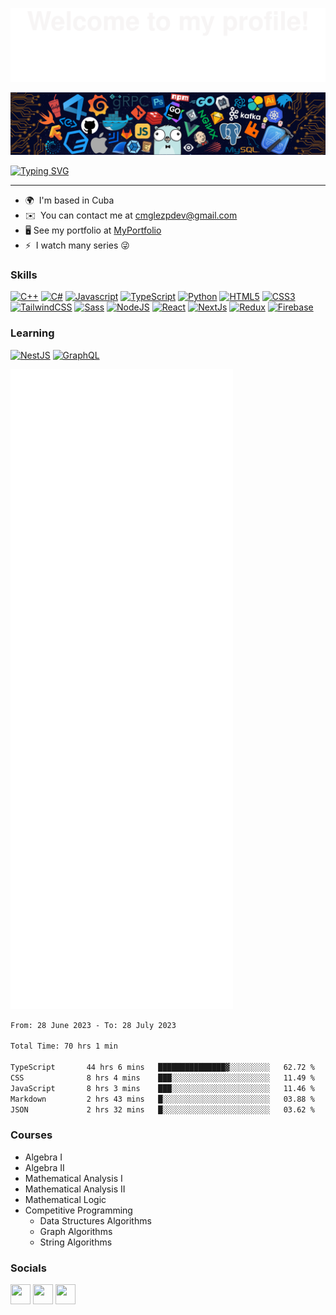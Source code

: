 ![welcome](assets/welcome.svg)

![hedaer](assets/header.png)


[![Typing SVG](https://readme-typing-svg.demolab.com/?lines=Hi+👋+My+name+is+Carlos+Manuel;Computer+Science+Student&size=35&height=70&width=800&font=Roboto)](https://git.io/typing-svg)

<hr />

* 🌍  I'm based in Cuba
* ✉️  You can contact me at [cmglezpdev@gmail.com](mailto:cmglezpdev@gmail.com)
* 🖥️  See my portfolio at [MyPortfolio](http://cmglezpdev.vercel.app)
* ⚡  I watch many series 😜

### Skills

<p align="left">
<a href="https://docs.microsoft.com/en-us/cpp/?view=msvc-170" target="_blank" rel="noreferrer"><img src="https://raw.githubusercontent.com/danielcranney/readme-generator/main/public/icons/skills/cplusplus-colored.svg" width="36" height="36" alt="C++" /></a>
<a href="https://docs.microsoft.com/en-us/dotnet/csharp/" target="_blank" rel="noreferrer"><img src="https://raw.githubusercontent.com/danielcranney/readme-generator/main/public/icons/skills/csharp-colored.svg" width="36" height="36" alt="C#" /></a>
<a href="https://developer.mozilla.org/en-US/docs/Web/JavaScript" target="_blank" rel="noreferrer"><img src="https://raw.githubusercontent.com/danielcranney/readme-generator/main/public/icons/skills/javascript-colored.svg" width="36" height="36" alt="Javascript" /></a>
<a href="https://www.typescriptlang.org/" target="_blank" rel="noreferrer"><img src="https://raw.githubusercontent.com/danielcranney/readme-generator/main/public/icons/skills/typescript-colored.svg" width="36" height="36" alt="TypeScript" /></a>
<a href="https://www.python.org/" target="_blank" rel="noreferrer"><img src="https://raw.githubusercontent.com/danielcranney/readme-generator/main/public/icons/skills/python-colored.svg" width="36" height="36" alt="Python" /></a>
<a href="https://developer.mozilla.org/en-US/docs/Glossary/HTML5" target="_blank" rel="noreferrer"><img src="https://raw.githubusercontent.com/danielcranney/readme-generator/main/public/icons/skills/html5-colored.svg" width="36" height="36" alt="HTML5" /></a>
<a href="https://www.w3.org/TR/CSS/#css" target="_blank" rel="noreferrer"><img src="https://raw.githubusercontent.com/danielcranney/readme-generator/main/public/icons/skills/css3-colored.svg" width="36" height="36" alt="CSS3" /></a>
<a href="https://tailwindcss.com/" target="_blank" rel="noreferrer"><img src="https://raw.githubusercontent.com/danielcranney/readme-generator/main/public/icons/skills/tailwindcss-colored.svg" width="36" height="36" alt="TailwindCSS" /></a>
<a href="https://sass-lang.com/" target="_blank" rel="noreferrer"><img src="https://raw.githubusercontent.com/danielcranney/readme-generator/main/public/icons/skills/sass-colored.svg" width="36" height="36" alt="Sass" /></a>
<a href="https://nodejs.org/en/" target="_blank" rel="noreferrer"><img src="https://raw.githubusercontent.com/danielcranney/readme-generator/main/public/icons/skills/nodejs-colored.svg" width="36" height="36" alt="NodeJS" /></a>
<a href="https://es.reactjs.org/" target="_blank" rel="noreferrer"><img src="https://raw.githubusercontent.com/danielcranney/readme-generator/main/public/icons/skills/react-colored.svg" width="36" height="36" alt="React" /></a>
<a href="https://nextjs.org/docs" target="_blank" rel="noreferrer"><img src="https://raw.githubusercontent.com/danielcranney/readme-generator/main/public/icons/skills/nextjs-colored.svg" width="36" height="36" alt="NextJs" /></a>
 <a href="https://es.redux.js.org/" target="_blank" rel="noreferrer"><img src="https://raw.githubusercontent.com/danielcranney/readme-generator/main/public/icons/skills/redux-colored.svg" width="36" height="36" alt="Redux" /></a>
<a href="https://firebase.google.com/" target="_blank" rel="noreferrer"><img src="https://raw.githubusercontent.com/danielcranney/readme-generator/main/public/icons/skills/firebase-colored.svg" width="36" height="36" alt="Firebase" /></a>
</p>

 ### Learning

<p align="left">
<a href="https://docs.nestjs.com/" target="_blank" rel="noreferrer"><img src="https://raw.githubusercontent.com/danielcranney/readme-generator/main/public/icons/skills/nestjs-colored.svg" width="36" height="36" alt="NestJS" /></a>
<a href="https://graphql.org/" target="_blank" rel="noreferrer"><img src="https://raw.githubusercontent.com/danielcranney/readme-generator/main/public/icons/skills/graphql-colored.svg" width="36" height="36" alt="GraphQL" /></a>
</p>











<!--
<p align="center"> 
<img src="https://profile-counter.glitch.me/cmglezpdev/count.svg">  

counting of visitors to this page in this section started from May 8, 2022
<a href="http://s01.flagcounter.com/more/ap7"><img src="https://s01.flagcounter.com/countxl/ap7/bg_FFFFFF/txt_000000/border_CCCCCC/columns_8/maxflags_250/viewers_0/labels_1/pageviews_1/flags_0/percent_0/" alt="Flag Counter" border="0"></a> -->

<!-- 
### Profile Views
counting of visitors to this page in this section started from June 12, 2022

![](https://count.getloli.com/get/@cmglezpdev.github.readme)
</br> -->





















![Metrics](/github-metrics.svg)

<!--START_SECTION:waka-->

```txt
From: 28 June 2023 - To: 28 July 2023

Total Time: 70 hrs 1 min

TypeScript       44 hrs 6 mins   ███████████████▓░░░░░░░░░   62.72 %
CSS              8 hrs 4 mins    ███░░░░░░░░░░░░░░░░░░░░░░   11.49 %
JavaScript       8 hrs 3 mins    ███░░░░░░░░░░░░░░░░░░░░░░   11.46 %
Markdown         2 hrs 43 mins   █░░░░░░░░░░░░░░░░░░░░░░░░   03.88 %
JSON             2 hrs 32 mins   █░░░░░░░░░░░░░░░░░░░░░░░░   03.62 %
```

<!--END_SECTION:waka-->


### Courses

- Algebra I
- Algebra II
- Mathematical Analysis I
- Mathematical Analysis II
- Mathematical Logic
- Competitive Programming
  - Data Structures Algorithms
  - Graph Algorithms
  - String Algorithms

### Socials

<p align="left">
<a href="https://discord.com/users/cmglezpdev" target="_blank" rel="noreferrer"><img src="https://raw.githubusercontent.com/danielcranney/readme-generator/main/public/icons/socials/discord.svg" width="32" height="32" /></a>
<a href="https://www.github.com/cmglezpdev" target="_blank" rel="noreferrer"><img src="https://raw.githubusercontent.com/danielcranney/readme-generator/main/public/icons/socials/github.svg" width="32" height="32" /></a>
<a href="https://www.twitter.com/cmglezpdev" target="_blank" rel="noreferrer"><img src="https://raw.githubusercontent.com/danielcranney/readme-generator/main/public/icons/socials/twitter.svg" width="32" height="32" /></a>
</p>

